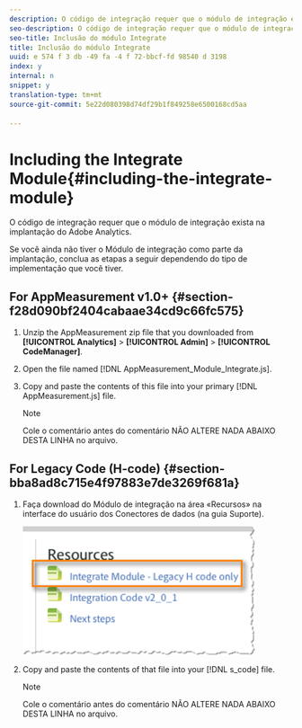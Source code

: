 ```yaml
---
description: O código de integração requer que o módulo de integração exista na implantação do Adobe Analytics.
seo-description: O código de integração requer que o módulo de integração exista na implantação do Adobe Analytics.
seo-title: Inclusão do módulo Integrate
title: Inclusão do módulo Integrate
uuid: e 574 f 3 db -49 fa -4 f 72-bbcf-fd 98540 d 3198
index: y
internal: n
snippet: y
translation-type: tm+mt
source-git-commit: 5e22d080398d74df29b1f849258e6500168cd5aa

---
```



# Including the Integrate Module{#including-the-integrate-module}

O código de integração requer que o módulo de integração exista na implantação do Adobe Analytics.

Se você ainda não tiver o Módulo de integração como parte da implantação, conclua as etapas a seguir dependendo do tipo de implementação que você tiver.

## For AppMeasurement v1.0+ {#section-f28d090bf2404cabaae34cd9c66fc575}

1. Unzip the AppMeasurement zip file that you downloaded from **[!UICONTROL Analytics]** &gt; **[!UICONTROL Admin]** &gt; **[!UICONTROL CodeManager]**.

1. Open the file named [!DNL AppMeasurement_Module_Integrate.js].
1. Copy and paste the contents of this file into your primary [!DNL AppMeasurement.js] file.

   >[!NOTE]
   >
   >Cole o comentário antes do comentário NÃO ALTERE NADA ABAIXO DESTA LINHA no arquivo.

## For Legacy Code (H-code) {#section-bba8ad8c715e4f97883e7de3269f681a}

1. Faça download do Módulo de integração na área «Recursos» na interface do usuário dos Conectores de dados (na guia Suporte).

   ![](assets/h_code.png)

1. Copy and paste the contents of that file into your [!DNL s_code] file.

   >[!NOTE]
   >
   >Cole o comentário antes do comentário NÃO ALTERE NADA ABAIXO DESTA LINHA no arquivo.

